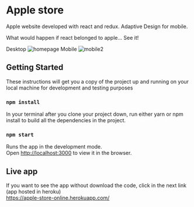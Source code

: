 # Apple store
Apple website developed with react and redux. Adaptive Design for mobile.

What would happen if react belonged to apple... See it!

Desktop
![homepage](https://user-images.githubusercontent.com/22448366/79730743-2e0fce00-82e9-11ea-9b53-30a6d588ca11.JPG)
Mobile
![mobile2](https://user-images.githubusercontent.com/22448366/79732546-c444f380-82eb-11ea-9e58-e430bb764306.jpg)


## Getting Started
These instructions will get you a copy of the project up and running on your local machine for development and testing purposes

### `npm install`
In your terminal after you clone your project down, run either yarn or npm install to build all the dependencies in the project.

### `npm start`
Runs the app in the development mode.<br />
Open [http://localhost:3000](http://localhost:3000) to view it in the browser.

## Live app
If you want to see the app without download the code, click in the next link (app hosted in heroku)<br />
https://apple-store-online.herokuapp.com/
